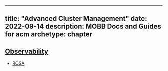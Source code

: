 
---
title: "Advanced Cluster Management"
date: 2022-09-14
description: MOBB Docs and Guides for acm
archetype: chapter
---

## [Observability](./observability)
* [ROSA](./observability/rosa)

